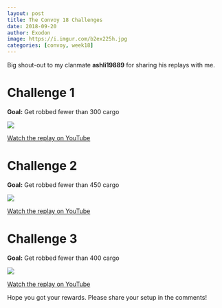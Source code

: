 ```yaml
---
layout: post
title: The Convoy 18 Challenges
date: 2018-09-20
author: Exodon
image: https://i.imgur.com/b2ex225h.jpg
categories: [convoy, week18]
---
```


Big shout-out to my clanmate **ashli19889** for sharing his replays with me.

# Challenge 1

**Goal:** Get robbed fewer than 300 cargo

![](https://i.imgur.com/EdelyGRl.png)

[Watch the replay on YouTube](https://youtu.be/JA4aNq3bzb8)

# Challenge 2

**Goal:** Get robbed fewer than 450 cargo

![](https://i.imgur.com/4mN4tgAl.png)

[Watch the replay on YouTube](https://youtu.be/IzyuHpZJ-Jw)

# Challenge 3

**Goal:** Get robbed fewer than 400 cargo

![](https://i.imgur.com/388vMe3l.png)

[Watch the replay on YouTube](https://youtu.be/OhNsZAd04Y4)

Hope you got your rewards. Please share your setup in the comments!
